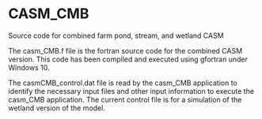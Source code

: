 # CASM_CMB
Source code for combined farm pond, stream, and wetland CASM

The casm_CMB.f file is the fortran source code for the combined CASM version. This code has been compiled and executed using gfortran under Windows 10.

The casmCMB_control.dat file is read by the casm_CMB application to identify the necessary input files and other input information to execute the casm_CMB application. The current control file is for a simulation of the wetland version of the model.
